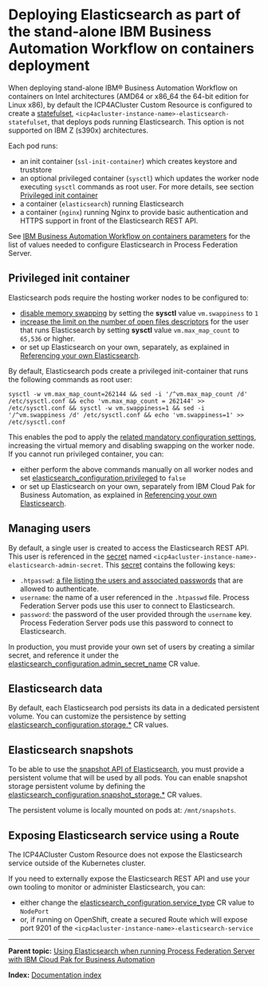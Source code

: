 # Deploying Elasticsearch as part of the stand-alone IBM Business Automation Workflow on containers deployment

When deploying stand-alone IBM® Business Automation Workflow on containers on Intel architectures (AMD64 or x86_64 the 64-bit edition for Linux x86), by default the ICP4ACluster Custom Resource is configured to create a [statefulset](https://kubernetes.io/docs/concepts/workloads/controllers/statefulset/), `<icp4acluster-instance-name>-elasticsearch-statefulset`, that deploys pods running Elasticsearch. This option is not supported on IBM Z (s390x) architectures.

Each pod runs:
* an init container (`ssl-init-container`) which creates keystore and truststore
* an optional privileged container (`sysctl`) which updates the worker node executing `sysctl` commands as root user. For more details, see section [Privileged init container](#privileged-init-container)
* a container (`elasticsearch`) running Elasticsearch
* a container (`nginx`) running Nginx to provide basic authentication and HTTPS support in front of the Elasticsearch REST API.

See [IBM Business Automation Workflow on containers parameters](https://www.ibm.com/docs/en/baw/20.x?topic=workflow-parameters) for the list of values needed to configure Elasticsearch in Process Federation Server.

## Privileged init container

Elasticsearch pods require the hosting worker nodes to be configured to:
* [disable memory swapping](https://www.elastic.co/guide/en/elasticsearch/reference/7.x/setup-configuration-memory.html) by setting the **sysctl** value `vm.swappiness` to `1`
* [increase the limit on the number of open files descriptors](https://www.elastic.co/guide/en/elasticsearch/reference/7.x/file-descriptors.html) for the user that runs Elasticsearch by setting **sysctl** value `vm.max_map_count` to `65,536` or higher.
* or set up Elasticsearch on your own, separately, as explained in [Referencing your own Elasticsearch](./Using-own-Elasticsearch.md).

By default, Elasticsearch pods create a privileged init-container that runs the following commands as root user:

```
sysctl -w vm.max_map_count=262144 && sed -i '/^vm.max_map_count /d' /etc/sysctl.conf && echo 'vm.max_map_count = 262144' >> /etc/sysctl.conf && sysctl -w vm.swappiness=1 && sed -i '/^vm.swappiness /d' /etc/sysctl.conf && echo 'vm.swappiness=1' >> /etc/sysctl.conf
```

This enables the pod to apply the [related mandatory configuration settings](https://www.elastic.co/guide/en/elasticsearch/reference/7.x/system-config.html), increasing the virtual memory and disabling swapping on the worker node.
If you cannot run privileged container, you can:
* either perform the above commands manually on all worker nodes and set [elasticsearch_configuration.privileged](https://www.ibm.com/docs/en/baw/20.x?topic=workflow-business-automation-server-parameters#ref_baw_params__elastic) to `false`
* or set up Elasticsearch on your own, separately from IBM Cloud Pak for Business Automation, as explained in [Referencing your own Elasticsearch](./Using-own-Elasticsearch.md).

## Managing users

By default, a single user is created to access the Elasticsearch REST API. This user is referenced in the [secret](https://kubernetes.io/fr/docs/concepts/configuration/secret/) named `<icp4acluster-instance-name>-elasticsearch-admin-secret`. This [secret](https://kubernetes.io/fr/docs/concepts/configuration/secret/) contains the following keys:

* `.htpasswd`: [a file listing the users and associated passwords](https://docs.nginx.com/nginx/admin-guide/security-controls/configuring-http-basic-authentication/#pass) that are allowed to authenticate.
* `username`: the name of a user referenced in the `.htpasswd` file. Process Federation Server pods use this user to connect to Elasticsearch.
* `password`: the password of the user provided through the `username` key. Process Federation Server pods use this password to connect to Elasticsearch.

In production, you must provide your own set of users by creating a similar secret, and reference it under the [elasticsearch_configuration.admin_secret_name](https://www.ibm.com/docs/en/baw/20.x?topic=workflow-business-automation-server-parameters#ref_baw_params__elastic) CR value.

## Elasticsearch data

By default, each Elasticsearch pod persists its data in a dedicated persistent volume. You can customize the persistence by setting [elasticsearch_configuration.storage.*](https://www.ibm.com/docs/en/baw/20.x?topic=workflow-business-automation-server-parameters#ref_baw_params__elastic) CR values.

## Elasticsearch snapshots

To be able to use the [snapshot API of Elasticsearch](https://www.elastic.co/guide/en/elasticsearch/reference/7.x/modules-snapshots.html), you must provide a persistent volume that will be used by all pods. You can enable snapshot storage persistent volume by defining the [elasticsearch_configuration.snapshot_storage.*](https://www.ibm.com/docs/en/baw/20.x?topic=workflow-business-automation-server-parameters#ref_baw_params__elastic) CR values.

The persistent volume is locally mounted on pods at: `/mnt/snapshots`.

## Exposing Elasticsearch service using a Route

The ICP4ACluster Custom Resource does not expose the Elasticsearch service outside of the Kubernetes cluster.

If you need to externally expose the Elasticsearch REST API and use your own tooling to monitor or administer Elasticsearch, you can:

* either change the [elasticsearch_configuration.service_type](https://www.ibm.com/docs/en/baw/20.x?topic=workflow-business-automation-server-parameters#ref_baw_params__elastic) CR value to `NodePort`
* or, if running on OpenShift, create a secured Route which will expose port 9201 of the `<icp4acluster-instance-name>-elasticsearch-service`

---

**Parent topic:** [Using Elasticsearch when running Process Federation Server with IBM Cloud Pak for Business Automation](./Using-Elasticsearch.md)

**Index:** [Documentation index](../README.md#documentation-index)
